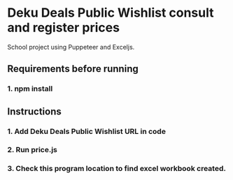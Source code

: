 # Deku Deals Public Wishlist consult and register prices
School project using Puppeteer and Exceljs.

## Requirements before running
### 1. npm install

## Instructions
### 1. Add Deku Deals Public Wishlist URL in code
### 2. Run price.js
### 3. Check this program location to find excel workbook created.

